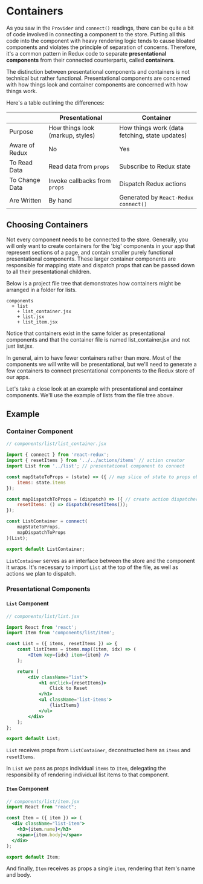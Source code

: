 # Containers

As you saw in the `Provider` and `connect()` readings,
there can be quite a bit of code involved in connecting a component to the
store. Putting all this code into the component with heavy rendering logic tends
to cause bloated components and violates the principle of separation of
concerns. Therefore, it's a common pattern in Redux code to separate
**presentational components** from their connected counterparts, called
**containers**.

The distinction between presentational components and containers is not
technical but rather functional. Presentational components are concerned
with how things look and container components are concerned with how
things work.

Here's a table outlining the differences:

|                | Presentational                   | Container                                      |
| -------------- | -------------------------------- | ---------------------------------------------- |
| Purpose        | How things look (markup, styles) | How things work (data fetching, state updates) |
| Aware of Redux | No                               | Yes                                            |
| To Read Data   | Read data from `props`           | Subscribe to Redux state                       |
| To Change Data | Invoke callbacks from `props`    | Dispatch Redux actions                         |
| Are Written    | By hand                          | Generated by `React-Redux` `connect()`         |

## Choosing Containers

Not every component needs to be connected to the store. Generally, you will only 
want to create containers for the 'big' components in your app that represent 
sections of a page, and contain smaller purely functional presentational 
components. These larger container components are responsible for mapping state 
and dispatch props that can be passed down to all their presentational children.

Below is a project file tree that demonstrates how containers might be arranged
in a folder for lists.

```
components
  + list
    + list_container.jsx
    + list.jsx
    + list_item.jsx
```

Notice that containers exist in the same folder as presentational components and 
that the container file is named list_container.jsx and not just list.jsx.

In general, aim to have fewer containers rather than more. Most of the 
components we will write will be presentational, but we'll need to generate a 
few containers to connect presentational components to the Redux store of our 
apps.

Let's take a close look at an example with presentational and container 
components. We'll use the example of lists from the file tree above.

## Example

### Container Component

```jsx
// components/list/list_container.jsx

import { connect } from 'react-redux';
import { resetItems } from '../../actions/items' // action creator
import List from '../list'; // presentational component to connect

const mapStateToProps = (state) => ({ // map slice of state to props object
	items: state.items
});

const mapDispatchToProps = (dispatch) => ({ // create action dispatcher
	resetItems: () => dispatch(resetItems());
});

const ListContainer = connect(
	mapStateToProps,
	mapDispatchToProps
)(List);

export default ListContainer;
```

`ListContainer` serves as an interface between the store and the component it
wraps. It's necessary to import `List` at the top of the file, as well as 
actions we plan to dispatch.

### Presentational Components

#### `List` Component

```jsx
// components/list/list.jsx

import React from 'react';
import Item from 'components/list/item';

const List = ({ items, resetItems }) => {
	const listItems = items.map((item, idx) => (
		<Item key={idx} item={item} />
	);

	return (
		<div className="list">
			<h1 onClick={resetItems}>
				Click to Reset
			</h1>
			<ul className='list-items'>
				{listItems}
			</ul>
		</div>
	);
};

export default List;
```

`List` receives props from `ListContainer`, deconstructed here as `items` and `resetItems`.

In `List` we pass as props individual `items` to `Item`, delegating the
responsibility of rendering individual list items to that component.

#### `Item` Component

```jsx
// components/list/item.jsx
import React from "react";

const Item = ({ item }) => (
  <div className="list-item">
    <h3>{item.name}</h3>
    <span>{item.body}</span>
  </div>
);

export default Item;
```

And finally, `Item` receives as props a single `item`, rendering that item's
name and body.
